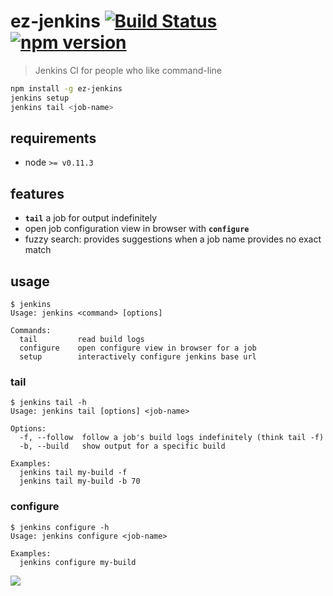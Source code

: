 # ez-jenkins [![Build Status](https://travis-ci.org/raine/ez-jenkins.svg?branch=master)](https://travis-ci.org/raine/ez-jenkins) [![npm version](https://badge.fury.io/js/ez-jenkins.svg)](https://www.npmjs.com/package/ez-jenkins)

> Jenkins CI for people who like command-line

```sh
npm install -g ez-jenkins
jenkins setup
jenkins tail <job-name>
```

## requirements

- node `>= v0.11.3`

## features

- **`tail`** a job for output indefinitely
- open job configuration view in browser with **`configure`**
- fuzzy search: provides suggestions when a job name provides no exact match

## usage

```
$ jenkins
Usage: jenkins <command> [options]

Commands:
  tail         read build logs
  configure    open configure view in browser for a job
  setup        interactively configure jenkins base url
```

### tail

```
$ jenkins tail -h
Usage: jenkins tail [options] <job-name>

Options:
  -f, --follow  follow a job's build logs indefinitely (think tail -f)
  -b, --build   show output for a specific build

Examples:
  jenkins tail my-build -f
  jenkins tail my-build -b 70
```

### configure

```
$ jenkins configure -h
Usage: jenkins configure <job-name>

Examples:
  jenkins configure my-build
```

[![](https://raw.githubusercontent.com/raine/ez-jenkins/media/tail-smaller.png)](https://raw.githubusercontent.com/raine/ez-jenkins/media/tail.png)
